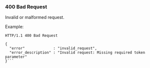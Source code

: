 ### 400 Bad Request

Invalid or malformed request.

Example:

```
HTTP/1.1 400 Bad Request

{
  "error"             : "invalid_request",
  "error_description" : "Invalid request: Missing required token parameter"
}```
